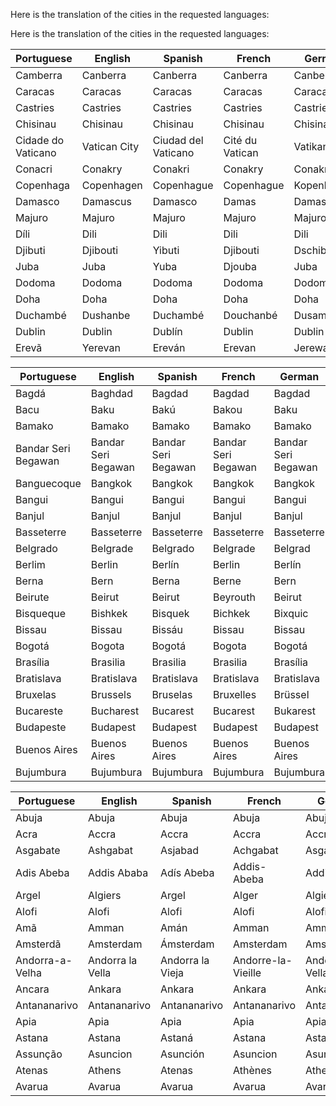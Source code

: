 Here is the translation of the cities in the requested languages:

Here is the translation of the cities in the requested languages:

| Portuguese | English | Spanish | French | German | Valencian | Italian |
|------------|---------|---------|--------|--------|-----------|---------|
| Camberra | Canberra | Canberra | Canberra | Canberra | Cambra | Canberra |
| Caracas | Caracas | Caracas | Caracas | Caracas | Caracas | Caracas |
| Castries | Castries | Castries | Castries | Castries | Castries | Castries |
| Chisinau | Chisinau | Chisinau | Chisinau | Chisinau | Chisinau | Chisinau |
| Cidade do Vaticano | Vatican City | Ciudad del Vaticano | Cité du Vatican | Vatikanstadt | Ciutat del Vaticà | Città del Vaticano |
| Conacri | Conakry | Conakri | Conakry | Conakry | Conakri | Conakry |
| Copenhaga | Copenhagen | Copenhague | Copenhague | Kopenhagen | Copenhaguen | Copenaghen |
| Damasco | Damascus | Damasco | Damas | Damaskus | Damasc | Damasco |
| Majuro | Majuro | Majuro | Majuro | Majuro | Majuro | Majuro |
| Díli | Dili | Dili | Dili | Dili | Dili | Dili |
| Djibuti | Djibouti | Yibuti | Djibouti | Dschibuti | Jibuti | Gibuti |
| Juba | Juba | Yuba | Djouba | Juba | Juba | Juba |
| Dodoma | Dodoma | Dodoma | Dodoma | Dodoma | Dodoma | Dodoma |
| Doha | Doha | Doha | Doha | Doha | Doha | Doha |
| Duchambé | Dushanbe | Duchambé | Douchanbé | Dusambé | Duchambé | Duchambé |
| Dublin | Dublin | Dublín | Dublin | Dublin | Dublín | Dublino |
| Erevã | Yerevan | Ereván | Erevan | Jerewan | Irevan | Erevan |


| Portuguese | English | Spanish | French | German | Valencian | Italian |
|-----|------------|----------|----------|-----------------|--------------|-------------|
| Bagdá | Baghdad | Bagdad | Bagdad | Bagdad | Bagdad | Baghdad |
| Bacu | Baku | Bakú | Bakou | Baku | Bacu | Baku |
| Bamako | Bamako | Bamako | Bamako | Bamako | Bamako | Bamako |
| Bandar Seri Begawan | Bandar Seri Begawan | Bandar Seri Begawan | Bandar Seri Begawan | Bandar Seri Begawan | Bandar Seri Begawan | Bandar Seri Begawan |
| Banguecoque | Bangkok | Bangkok | Bangkok | Bangkok | Bangkok | Bangkok |
| Bangui | Bangui | Bangui | Bangui | Bangui | Bangui | Bangui |
| Banjul | Banjul | Banjul | Banjul | Banjul | Banjul | Banjul |
| Basseterre | Basseterre | Basseterre | Basseterre | Basseterre | Basseterre | Basseterre |
| Belgrado | Belgrade | Belgrado | Belgrade | Belgrad | Belgrad | Belgrado |
| Berlim | Berlin | Berlín | Berlin | Berlín | Berlín | Berlino |
| Berna | Bern | Berna | Berne | Bern | Berna | Berna |
| Beirute | Beirut | Beirut | Beyrouth | Beirut | Beirut | Beirut |
| Bisqueque | Bishkek | Bisquek | Bichkek | Bixquic | Bisqueig | Bisqueque |
| Bissau | Bissau | Bissáu | Bissau | Bissau | Bissau | Bissau |
| Bogotá | Bogota | Bogotá | Bogota | Bogotá | Bogotà | Bogotá |
| Brasília | Brasilia | Brasilia | Brasilia | Brasília | Brasília | Brasilia |
| Bratislava | Bratislava | Bratislava | Bratislava | Bratislava | Bratislava | Bratislava |
| Bruxelas | Brussels | Bruselas | Bruxelles | Brüssel | Brussel | Bruxelles |
| Bucareste | Bucharest | Bucarest | Bucarest | Bukarest | Bucarest | Bucarest |
| Budapeste | Budapest | Budapest | Budapest | Budapest | Budapest | Budapest |
| Buenos Aires | Buenos Aires | Buenos Aires | Buenos Aires | Buenos Aires | Buenos Aires | Buenos Aires |
| Bujumbura | Bujumbura | Bujumbura | Bujumbura | Bujumbura | Bujumbura | Bujumbura |



| Portuguese | English | Spanish | French | German | Valencian | Italian |
|-----|------------|----------|----------|-----------------|--------------|-------------|
| Abuja | Abuja | Abuja | Abuja | Abuja | Abuja | Abuja |
| Acra | Accra | Accra | Accra | Accra | Accra | Accra |
| Asgabate | Ashgabat | Asjabad | Achgabat | Asgabat | Asgabat | Asgabat |
| Adis Abeba | Addis Ababa | Adís Abeba | Addis-Abeba | Addis Abeba | Addis Abeba | Addis Abeba |
| Argel | Algiers | Argel | Alger | Algier | Alger | Algeri |
| Alofi | Alofi | Alofi | Alofi | Alofi | Alofi | Alofi |
| Amã | Amman | Amán | Amman | Amman | Amman | Amman |
| Amsterdã | Amsterdam | Ámsterdam | Amsterdam | Amsterdam | Amsterdam | Amsterdam |
| Andorra-a-Velha | Andorra la Vella | Andorra la Vieja | Andorre-la-Vieille | Andorra la Vella | Andorra la Vella | Andorra la Vella |
| Ancara | Ankara | Ankara | Ankara | Ankara | Ankara | Ankara |
| Antananarivo | Antananarivo | Antananarivo | Antananarivo | Antananarivo | Antananarivo | Antananarivo |
| Apia | Apia | Apia | Apia | Apia | Apia | Apia |
| Astana | Astana | Astaná | Astana | Astana | Astana | Astana |
| Assunção | Asuncion | Asunción | Asuncion | Asunció | Asuncion | Asunción |
| Atenas | Athens | Atenas | Athènes | Athen | Atenes | Atene |
| Avarua | Avarua | Avarua | Avarua | Avarua | Avarua | Avarua |



